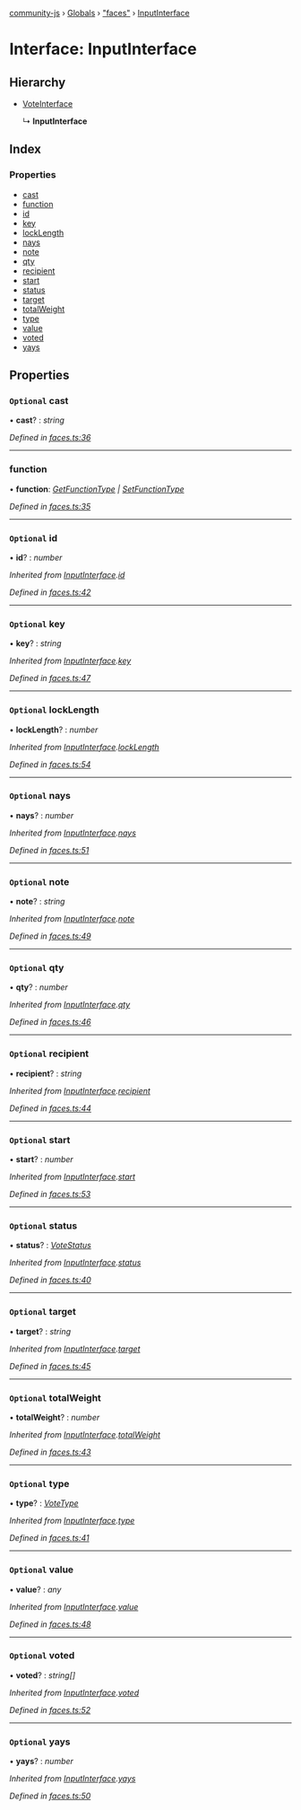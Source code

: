 [community-js](../README.md) › [Globals](../globals.md) › ["faces"](../modules/_faces_.md) › [InputInterface](_faces_.inputinterface.md)

# Interface: InputInterface

## Hierarchy

* [VoteInterface](_faces_.voteinterface.md)

  ↳ **InputInterface**

## Index

### Properties

* [cast](_faces_.inputinterface.md#optional-cast)
* [function](_faces_.inputinterface.md#function)
* [id](_faces_.inputinterface.md#optional-id)
* [key](_faces_.inputinterface.md#optional-key)
* [lockLength](_faces_.inputinterface.md#optional-locklength)
* [nays](_faces_.inputinterface.md#optional-nays)
* [note](_faces_.inputinterface.md#optional-note)
* [qty](_faces_.inputinterface.md#optional-qty)
* [recipient](_faces_.inputinterface.md#optional-recipient)
* [start](_faces_.inputinterface.md#optional-start)
* [status](_faces_.inputinterface.md#optional-status)
* [target](_faces_.inputinterface.md#optional-target)
* [totalWeight](_faces_.inputinterface.md#optional-totalweight)
* [type](_faces_.inputinterface.md#optional-type)
* [value](_faces_.inputinterface.md#optional-value)
* [voted](_faces_.inputinterface.md#optional-voted)
* [yays](_faces_.inputinterface.md#optional-yays)

## Properties

### `Optional` cast

• **cast**? : *string*

*Defined in [faces.ts:36](https://github.com/CommunityXYZ/community-js/blob/5815a0e/src/faces.ts#L36)*

___

###  function

• **function**: *[GetFunctionType](../modules/_faces_.md#getfunctiontype) | [SetFunctionType](../modules/_faces_.md#setfunctiontype)*

*Defined in [faces.ts:35](https://github.com/CommunityXYZ/community-js/blob/5815a0e/src/faces.ts#L35)*

___

### `Optional` id

• **id**? : *number*

*Inherited from [InputInterface](_faces_.inputinterface.md).[id](_faces_.inputinterface.md#optional-id)*

*Defined in [faces.ts:42](https://github.com/CommunityXYZ/community-js/blob/5815a0e/src/faces.ts#L42)*

___

### `Optional` key

• **key**? : *string*

*Inherited from [InputInterface](_faces_.inputinterface.md).[key](_faces_.inputinterface.md#optional-key)*

*Defined in [faces.ts:47](https://github.com/CommunityXYZ/community-js/blob/5815a0e/src/faces.ts#L47)*

___

### `Optional` lockLength

• **lockLength**? : *number*

*Inherited from [InputInterface](_faces_.inputinterface.md).[lockLength](_faces_.inputinterface.md#optional-locklength)*

*Defined in [faces.ts:54](https://github.com/CommunityXYZ/community-js/blob/5815a0e/src/faces.ts#L54)*

___

### `Optional` nays

• **nays**? : *number*

*Inherited from [InputInterface](_faces_.inputinterface.md).[nays](_faces_.inputinterface.md#optional-nays)*

*Defined in [faces.ts:51](https://github.com/CommunityXYZ/community-js/blob/5815a0e/src/faces.ts#L51)*

___

### `Optional` note

• **note**? : *string*

*Inherited from [InputInterface](_faces_.inputinterface.md).[note](_faces_.inputinterface.md#optional-note)*

*Defined in [faces.ts:49](https://github.com/CommunityXYZ/community-js/blob/5815a0e/src/faces.ts#L49)*

___

### `Optional` qty

• **qty**? : *number*

*Inherited from [InputInterface](_faces_.inputinterface.md).[qty](_faces_.inputinterface.md#optional-qty)*

*Defined in [faces.ts:46](https://github.com/CommunityXYZ/community-js/blob/5815a0e/src/faces.ts#L46)*

___

### `Optional` recipient

• **recipient**? : *string*

*Inherited from [InputInterface](_faces_.inputinterface.md).[recipient](_faces_.inputinterface.md#optional-recipient)*

*Defined in [faces.ts:44](https://github.com/CommunityXYZ/community-js/blob/5815a0e/src/faces.ts#L44)*

___

### `Optional` start

• **start**? : *number*

*Inherited from [InputInterface](_faces_.inputinterface.md).[start](_faces_.inputinterface.md#optional-start)*

*Defined in [faces.ts:53](https://github.com/CommunityXYZ/community-js/blob/5815a0e/src/faces.ts#L53)*

___

### `Optional` status

• **status**? : *[VoteStatus](../modules/_faces_.md#votestatus)*

*Inherited from [InputInterface](_faces_.inputinterface.md).[status](_faces_.inputinterface.md#optional-status)*

*Defined in [faces.ts:40](https://github.com/CommunityXYZ/community-js/blob/5815a0e/src/faces.ts#L40)*

___

### `Optional` target

• **target**? : *string*

*Inherited from [InputInterface](_faces_.inputinterface.md).[target](_faces_.inputinterface.md#optional-target)*

*Defined in [faces.ts:45](https://github.com/CommunityXYZ/community-js/blob/5815a0e/src/faces.ts#L45)*

___

### `Optional` totalWeight

• **totalWeight**? : *number*

*Inherited from [InputInterface](_faces_.inputinterface.md).[totalWeight](_faces_.inputinterface.md#optional-totalweight)*

*Defined in [faces.ts:43](https://github.com/CommunityXYZ/community-js/blob/5815a0e/src/faces.ts#L43)*

___

### `Optional` type

• **type**? : *[VoteType](../modules/_faces_.md#votetype)*

*Inherited from [InputInterface](_faces_.inputinterface.md).[type](_faces_.inputinterface.md#optional-type)*

*Defined in [faces.ts:41](https://github.com/CommunityXYZ/community-js/blob/5815a0e/src/faces.ts#L41)*

___

### `Optional` value

• **value**? : *any*

*Inherited from [InputInterface](_faces_.inputinterface.md).[value](_faces_.inputinterface.md#optional-value)*

*Defined in [faces.ts:48](https://github.com/CommunityXYZ/community-js/blob/5815a0e/src/faces.ts#L48)*

___

### `Optional` voted

• **voted**? : *string[]*

*Inherited from [InputInterface](_faces_.inputinterface.md).[voted](_faces_.inputinterface.md#optional-voted)*

*Defined in [faces.ts:52](https://github.com/CommunityXYZ/community-js/blob/5815a0e/src/faces.ts#L52)*

___

### `Optional` yays

• **yays**? : *number*

*Inherited from [InputInterface](_faces_.inputinterface.md).[yays](_faces_.inputinterface.md#optional-yays)*

*Defined in [faces.ts:50](https://github.com/CommunityXYZ/community-js/blob/5815a0e/src/faces.ts#L50)*
